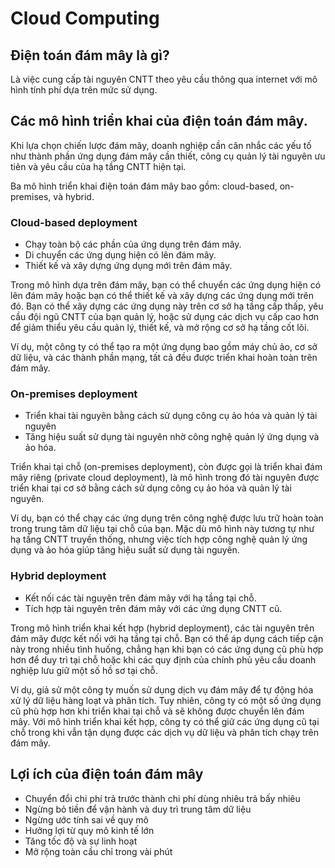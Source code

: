 # Cloud Computing

## Điện toán đám mây là gì?

Là việc cung cấp tài nguyên CNTT theo yêu cầu thông qua internet với mô hình tính phí dựa trên mức sử dụng.

## Các mô hình triển khai của điện toán đám mây.

Khi lựa chọn chiến lược đám mây, doanh nghiệp cần cân nhắc các yếu tố như thành phần ứng dụng đám mây cần thiết, công cụ quản lý tài nguyên ưu tiên và yêu cầu của hạ tầng CNTT hiện tại.

Ba mô hình triển khai điện toán đám mây bao gồm: cloud-based, on-premises, và hybrid.

### Cloud-based deployment

- Chạy toàn bộ các phần của ứng dụng trên đám mây.
- Di chuyển các ứng dụng hiện có lên đám mây.
- Thiết kế và xây dựng ứng dụng mới trên đám mây.

Trong mô hình dựa trên đám mây, bạn có thể chuyển các ứng dụng hiện có lên đám mây hoặc bạn có thể thiết kế và xây dựng các ứng dụng mới trên đó. Bạn có thể xây dựng các ứng dụng này trên cơ sở hạ tầng cấp thấp, yêu cầu đội ngũ CNTT của bạn quản lý, hoặc sử dụng các dịch vụ cấp cao hơn để giảm thiểu yêu cầu quản lý, thiết kế, và mở rộng cơ sở hạ tầng cốt lõi.

Ví dụ, một công ty có thể tạo ra một ứng dụng bao gồm máy chủ ảo, cơ sở dữ liệu, và các thành phần mạng, tất cả đều được triển khai hoàn toàn trên đám mây.

### On-premises deployment

- Triển khai tài nguyên bằng cách sử dụng công cụ ảo hóa và quản lý tài nguyên
- Tăng hiệu suất sử dụng tài nguyên nhờ công nghệ quản lý ứng dụng và ảo hóa.

Triển khai tại chỗ (on-premises deployment), còn được gọi là triển khai đám mây riêng (private cloud deployment), là mô hình trong đó tài nguyên được triển khai tại cơ sở bằng cách sử dụng công cụ ảo hóa và quản lý tài nguyên.

Ví dụ, bạn có thể chạy các ứng dụng trên công nghệ được lưu trữ hoàn toàn trong trung tâm dữ liệu tại chỗ của bạn. Mặc dù mô hình này tương tự như hạ tầng CNTT truyền thống, nhưng việc tích hợp công nghệ quản lý ứng dụng và ảo hóa giúp tăng hiệu suất sử dụng tài nguyên.

### Hybrid deployment

- Kết nối các tài nguyên trên đám mây với hạ tầng tại chỗ.
- Tích hợp tài nguyên trên đám mây với các ứng dụng CNTT cũ.

Trong mô hình triển khai kết hợp (hybrid deployment), các tài nguyên trên đám mây được kết nối với hạ tầng tại chỗ. Bạn có thể áp dụng cách tiếp cận này trong nhiều tình huống, chẳng hạn khi bạn có các ứng dụng cũ phù hợp hơn để duy trì tại chỗ hoặc khi các quy định của chính phủ yêu cầu doanh nghiệp lưu giữ một số hồ sơ tại chỗ.

Ví dụ, giả sử một công ty muốn sử dụng dịch vụ đám mây để tự động hóa xử lý dữ liệu hàng loạt và phân tích. Tuy nhiên, công ty có một số ứng dụng cũ phù hợp hơn khi triển khai tại chỗ và sẽ không được chuyển lên đám mây. Với mô hình triển khai kết hợp, công ty có thể giữ các ứng dụng cũ tại chỗ trong khi vẫn tận dụng được các dịch vụ dữ liệu và phân tích chạy trên đám mây.

## Lợi ích của điện toán đám mây

- Chuyển đổi chi phí trả trước thành chi phí dùng nhiêu trả bấy nhiêu
- Ngừng bỏ tiền để vận hành và duy trì trung tâm dữ liệu
- Ngừng ước tính sai về quy mô
- Hưởng lợi từ quy mô kinh tế lớn
- Tăng tốc độ và sự linh hoạt
- Mở rộng toàn cầu chỉ trong vài phút